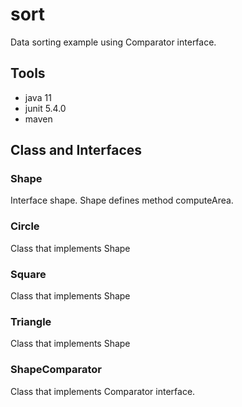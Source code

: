 # sort

Data sorting example using Comparator interface.

## Tools

- java 11
- junit 5.4.0
- maven


## Class and Interfaces

### Shape
Interface shape. Shape defines method computeArea.

### Circle
Class that implements Shape

### Square
Class that implements Shape

### Triangle
Class that implements Shape

### ShapeComparator
Class that implements Comparator interface.
